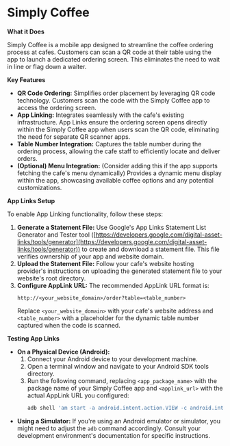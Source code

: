 # Simply Coffee

**What it Does**

Simply Coffee is a mobile app designed to streamline the coffee ordering process at cafes. Customers can scan a QR code at their table using the app to launch a dedicated ordering screen. This eliminates the need to wait in line or flag down a waiter.

**Key Features**

- **QR Code Ordering:** Simplifies order placement by leveraging QR code technology. Customers scan the code with the Simply Coffee app to access the ordering screen.
- **App Linking:** Integrates seamlessly with the cafe's existing infrastructure. App Links ensure the ordering screen opens directly within the Simply Coffee app when users scan the QR code, eliminating the need for separate QR scanner apps.
- **Table Number Integration:** Captures the table number during the ordering process, allowing the cafe staff to efficiently locate and deliver orders.
- **(Optional) Menu Integration:** (Consider adding this if the app supports fetching the cafe's menu dynamically) Provides a dynamic menu display within the app, showcasing available coffee options and any potential customizations.

**App Links Setup**

To enable App Linking functionality, follow these steps:

1. **Generate a Statement File:** Use Google's App Links Statement List Generator and Tester tool ([https://developers.google.com/digital-asset-links/tools/generator](https://developers.google.com/digital-asset-links/tools/generator)) to create and download a statement file. This file verifies ownership of your app and website domain.
2. **Upload the Statement File:** Follow your cafe's website hosting provider's instructions on uploading the generated statement file to your website's root directory.
3. **Configure AppLink URL:** The recommended AppLink URL format is:
   ```
   http://<your_website_domain>/order?table=<table_number>
   ```
   Replace `<your_website_domain>` with your cafe's website address and `<table_number>` with a placeholder for the dynamic table number captured when the code is scanned.

**Testing App Links**

- **On a Physical Device (Android):**
  1. Connect your Android device to your development machine.
  2. Open a terminal window and navigate to your Android SDK tools directory.
  3. Run the following command, replacing `<app_package_name>` with the package name of your Simply Coffee app and `<applink_url>` with the actual AppLink URL you configured:
     ```bash
     adb shell 'am start -a android.intent.action.VIEW -c android.intent.category.BROWSABLE -d "<applink_url>" <app_package_name>'
     ```
- **Using a Simulator:**
  If you're using an Android emulator or simulator, you might need to adjust the `adb` command accordingly. Consult your development environment's documentation for specific instructions.
